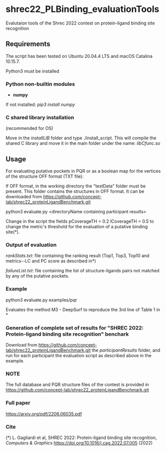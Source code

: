 # shrec22_PLBinding_evaluationTools
 Evalutaion tools of the Shrec 2022  contest on protein-ligand binding site recognition
 
## Requirements
The script has been tested on Ubuntu 20.04.4 LTS and macOS Catalina 10.15.7.

Python3 must be installed

### Python non-builtin modules
- **numpy**

If not installed: *pip3 install numpy*

### C shared library installation
(recommended for OS)

Move in the *installLIB* folder and type ./install_script.
This will compile the shared C library and move it in the main folder under the name: *libCfunc.so*


## Usage 
For evaluating putative pockets in PQR or as a boolean map for the vertices of the structure OFF format (TXT file):

If OFF format, in the working directory the "testData" folder must be present. This folder contains the structures in OFF format.
It can be downloaded from https://github.com/concept-lab/shrec22_proteinLigandBenchmark.git

python3 evaluate.py \<directoryName containing participant results\>

Change in the script the fields 
pCoverageTH = 0.2
lCoverageTH = 0.5
to change the metric's threshold for the evaluation of a putative binding site(\*).

### Output of evaluation
*rankStats.txt*: file containing the ranking result (Top1, Top3, Top10 and metrics--LC and PC score as described in\*)

*failureList.txt*: file containing the list of structure-ligands pairs not matched by any of the putative pockets.
### Example
python3 evaluate.py examples/pqr

Evaluates the method M3 - DeepSurf to reproduce the 3rd line of Table 1 in \*

### Generation of complete set of results for "SHREC 2022: Protein-ligand binding site recognition" benchark

Download from https://github.com/concept-lab/shrec22_proteinLigandBenchmark.git the *participantResults* folder, and run for each participant the evaluation script as described above in the example.


### NOTE
The full database and PQR structure files of the contest is provided in https://github.com/concept-lab/shrec22_proteinLigandBenchmark.git

### Full paper

https://arxiv.org/pdf/2206.06035.pdf

### Cite
(*) L. Gagliardi et al, SHREC 2022: Protein-ligand binding site recognition, *Computers & Graphics* https://doi.org/10.1016/j.cag.2022.07.005 (2022)
